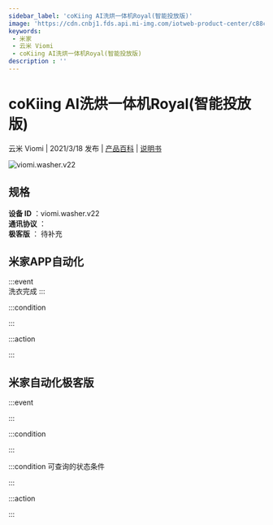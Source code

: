 ```yaml
---
sidebar_label: 'coKiing AI洗烘一体机Royal(智能投放版)'
image: 'https://cdn.cnbj1.fds.api.mi-img.com/iotweb-product-center/c88cb6e26ddee9d58b02bbbc1da1468d_168_168.png?GalaxyAccessKeyId=AKVGLQWBOVIRQ3XLEW&Expires=9223372036854775807&Signature=6PPe7oZuZg0GpU9YNnptRU/BD6s='
keywords: 
 - 米家
 - 云米 Viomi
 - coKiing AI洗烘一体机Royal(智能投放版)
description : ''
---
```

# coKiing AI洗烘一体机Royal(智能投放版)

云米 Viomi | 2021/3/18 发布 | [产品百科](https://home.mi.com/webapp/content/baike/product/index.html?model=viomi.washer.v22/) | [说明书](https://home.mi.com/views/introduction.html?model=viomi.washer.v22&region=cn)

![viomi.washer.v22](https://cdn.cnbj1.fds.api.mi-img.com/iotweb-product-center/c88cb6e26ddee9d58b02bbbc1da1468d_168_168.png?GalaxyAccessKeyId=AKVGLQWBOVIRQ3XLEW&Expires=9223372036854775807&Signature=6PPe7oZuZg0GpU9YNnptRU/BD6s=)

## 规格  
> 
**设备 ID** ：viomi.washer.v22  
**通讯协议** ：  
**极客版**  ： 待补充 


## 米家APP自动化  

:::event  
洗衣完成
:::

:::condition  

:::

:::action   

:::

## 米家自动化极客版  

:::event  

:::

:::condition  

:::

:::condition 可查询的状态条件  

:::

:::action  

:::

        
